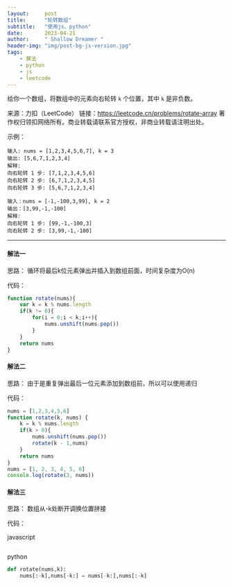 ```yaml
---
layout:     post
title:      "轮转数组"
subtitle:   "使用js、python"
date:       2023-04-21
author:     " Shallow Dreamer "
header-img: "img/post-bg-js-version.jpg"
tags:
    - 算法
    - python
    - js
    - leetcode
---
```


给你一个数组，将数组中的元素向右轮转 `k` 个位置，其中 `k` 是非负数。

来源：力扣（LeetCode）
链接：https://leetcode.cn/problems/rotate-array
著作权归领扣网络所有。商业转载请联系官方授权，非商业转载请注明出处。

示例：

```
输入: nums = [1,2,3,4,5,6,7], k = 3
输出: [5,6,7,1,2,3,4]
解释:
向右轮转 1 步: [7,1,2,3,4,5,6]
向右轮转 2 步: [6,7,1,2,3,4,5]
向右轮转 3 步: [5,6,7,1,2,3,4]

输入：nums = [-1,-100,3,99], k = 2
输出：[3,99,-1,-100]
解释: 
向右轮转 1 步: [99,-1,-100,3]
向右轮转 2 步: [3,99,-1,-100]
```

------

#### 解法一

思路：
循环将最后k位元素弹出并插入到数组前面，时间复杂度为O(n)

代码：

```js
function rotate(nums){
	var k = k % nums.length
    if(k != 0){
        for(i = 0;i < k;i++){
        	nums.unshift(nums.pop())
    	}
    }
    return nums
}
```

#### 解法二

思路：
由于是重复弹出最后一位元素添加到数组前，所以可以使用递归

代码：

```js
nums = [1,2,3,4,5,6]
function rotate(k, nums) {
    k = k % nums.length
    if(k > 0){
        nums.unshift(nums.pop())
        rotate(k - 1,nums)
    }
    return nums
}
nums = [1, 2, 3, 4, 5, 6]
console.log(rotate(3, nums))
```

#### 解法三

思路：
数组从-k处断开调换位置拼接

代码：

javascript

```js

```

python

```python
def rotate(nums,k):
	nums[:-k],nums[-k:] = nums[-k:],nums[:-k]
    
```
